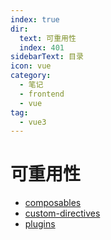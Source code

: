 ```yaml
---
index: true
dir:
  text: 可重用性
  index: 401
sidebarText: 目录
icon: vue
category:
  - 笔记
  - frontend
  - vue
tag:
  - vue3
---
```


# 可重用性

- [composables](./composables.md)
- [custom-directives](./custom-directives.md)
- [plugins](./plugins.md)
